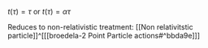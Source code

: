$t(\tau)=\tau$ or $t(\tau)=\alpha \tau$

Reduces to non-relativistic treatment: [[Non relativitstic particle]]^[[[broedela-2 Point Particle actions#^bbda9e]]]